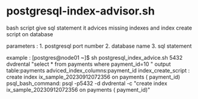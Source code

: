# postgresql-index-advisor.sh
bash script give sql statement it advices missing indexes and index create script on database 

parameters : 1. postgresql port number 2. database name 3. sql statement

example :
[postgres@node01 ~]$  sh postgresql_index_advice.sh 5432 dvdrental "select * from payments where payment_id=10  "
output
table:payments adviced_index_columns:payment_id  index_create_script : create index ix_sample_20230912072356 on payments ( payment_id)  psql_bash_command: psql -p5432 -d dvdrental -c "create index ix_sample_20230912072356 on payments ( payment_id)"
